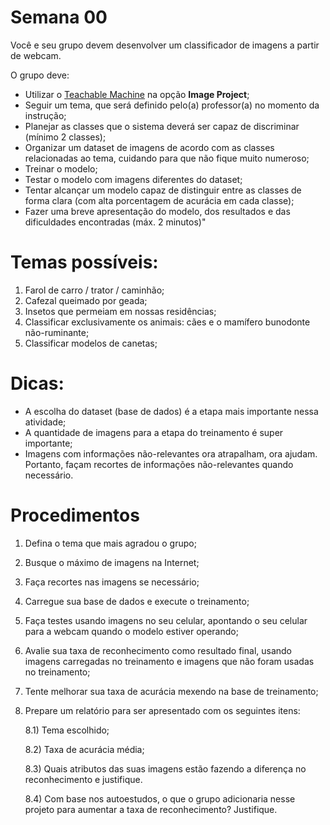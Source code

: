 # Semana 00

Você e seu grupo devem desenvolver um classificador de imagens a partir de webcam. 

O grupo deve:

- Utilizar o [Teachable Machine](https://teachablemachine.withgoogle.com/train) na opção **Image Project**;
- Seguir um tema, que será definido pelo(a) professor(a) no momento da instrução;
- Planejar as classes que o sistema deverá ser capaz de discriminar (mínimo 2 classes);
- Organizar um dataset de imagens de acordo com as classes relacionadas ao tema, cuidando para que não fique muito numeroso;
- Treinar o modelo;
- Testar o modelo com imagens diferentes do dataset;
- Tentar alcançar um modelo capaz de distinguir entre as classes de forma clara (com alta porcentagem de acurácia em cada classe);
- Fazer uma breve apresentação do modelo, dos resultados e das dificuldades encontradas (máx. 2 minutos)"

# Temas possíveis:

1) Farol de carro / trator / caminhão;
2) Cafezal queimado por geada;
3) Insetos que permeiam em nossas residências;
4) Classificar exclusivamente os animais: cães e o mamífero bunodonte não-ruminante;
5) Classificar modelos de canetas;

# Dicas:

* A escolha do dataset (base de dados) é a etapa mais importante nessa atividade;
* A quantidade de imagens para a etapa do treinamento é super importante;
* Imagens com informações não-relevantes ora atrapalham, ora ajudam. Portanto, façam recortes de informações não-relevantes quando necessário.

# Procedimentos

1) Defina o tema que mais agradou o grupo;
2) Busque o máximo de imagens na Internet;
3) Faça recortes nas imagens se necessário;
4) Carregue sua base de dados e execute o treinamento;
5) Faça testes usando imagens no seu celular, apontando o seu celular para a webcam quando o modelo estiver operando;
6) Avalie sua taxa de reconhecimento como resultado final, usando imagens carregadas no treinamento e imagens que não foram usadas no treinamento;
7) Tente melhorar sua taxa de acurácia mexendo na base de treinamento;
8) Prepare um relatório para ser apresentado com os seguintes itens:

   8.1) Tema escolhido;
   
   8.2) Taxa de acurácia média;

   8.3) Quais atributos das suas imagens estão fazendo a diferença no reconhecimento e justifique.

   8.4) Com base nos autoestudos, o que o grupo adicionaria nesse projeto para aumentar a taxa de reconhecimento? Justifique. 

